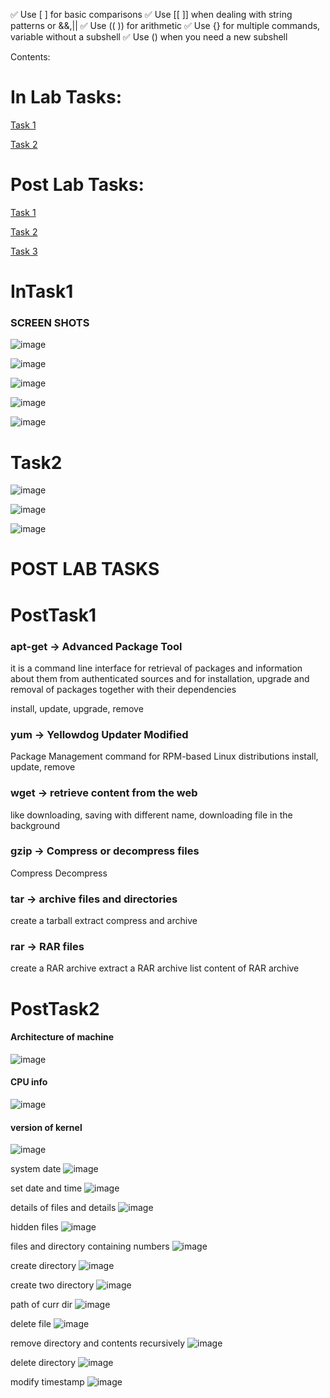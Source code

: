 ✅ Use [ ] for basic comparisons
✅ Use [[ ]] when dealing with string patterns or &&,||
✅ Use (( )) for arithmetic
✅ Use {} for multiple commands, variable without a subshell
✅ Use () when you need a new subshell





Contents:

# In Lab Tasks:
[Task 1](#InTask1)

[Task 2](#InTask2)

# Post Lab Tasks:
[Task 1](#postTask1)

[Task 2](#postTask2)

[Task 3](#postTask3)


# InTask1

### SCREEN SHOTS
![image](https://github.com/user-attachments/assets/c1769945-178a-437b-bd9f-f60fa6bc1fcb)


![image](https://github.com/user-attachments/assets/d1223d5b-2e8b-4921-a5c7-d82a2a050b15)


![image](https://github.com/user-attachments/assets/a874219e-06c3-48da-a5d5-f8b5cc42f525)


![image](https://github.com/user-attachments/assets/a64eb8d1-d43c-43ed-8bef-7c9f1e043ac8)


![image](https://github.com/user-attachments/assets/f5b9f951-933f-4308-b7ad-8557fafe656b)



# Task2

![image](https://github.com/user-attachments/assets/831b1497-3ff7-4e42-ae06-4e3f9ad02f23)


![image](https://github.com/user-attachments/assets/4667f316-1fe8-4a75-ac4d-77014dd79c96)


![image](https://github.com/user-attachments/assets/b8dc301e-a8e7-4ed7-8ca9-ec202bb27c0a)


# POST LAB TASKS
# PostTask1
### apt-get -> Advanced Package Tool

it is a command line interface for retrieval of packages and information about them from authenticated sources and for installation, upgrade and removal of packages together with their dependencies

install, update, upgrade, remove

### yum -> Yellowdog Updater Modified

Package Management command for RPM-based Linux distributions
install, update, remove

### wget -> retrieve content from the web

like downloading, 
saving with different name, 
downloading file in the background


### gzip -> Compress or decompress files

Compress <file>
Decompress <file>

### tar -> archive files and directories

create a tarball 
extract
compress and archive

### rar -> RAR files

create a RAR archive
extract a RAR archive
list content of RAR archive


# PostTask2
#### Architecture of machine
![image](https://github.com/user-attachments/assets/6830d0bf-2d4d-4702-a5f2-1a6b5d8ec1cc)

#### CPU info
![image](https://github.com/user-attachments/assets/6a233262-2fab-4598-9c8f-be351496d1d8)

#### version of kernel
![image](https://github.com/user-attachments/assets/d5b4a597-9975-4aae-bd0c-f6cdb8963d5b)

system date
![image](https://github.com/user-attachments/assets/4f288d4a-d43c-410c-b4b9-9e6dbe3e9d3c)


set date and time
![image](https://github.com/user-attachments/assets/5601149e-75c2-4401-949e-8f2a5923081b)

details of files and details
![image](https://github.com/user-attachments/assets/84daa617-41cc-4c83-99a1-3c8d9235bbb1)


hidden files
![image](https://github.com/user-attachments/assets/32fdbc52-5676-403a-93f6-10f63ba2c7f8)

files and directory containing numbers
![image](https://github.com/user-attachments/assets/7d889136-7766-4d13-b1d5-ab0853bd6078)

create directory
![image](https://github.com/user-attachments/assets/6152e3d1-e315-4996-915a-0e447a1661ea)

create two directory
![image](https://github.com/user-attachments/assets/8a0fbd35-cebf-42a4-b0ce-90d963810369)

path of curr dir
![image](https://github.com/user-attachments/assets/3c17b8b6-b729-402e-8643-b95827832af2)

delete file
![image](https://github.com/user-attachments/assets/1505c2db-f515-49c8-83aa-1c1fced83d91)

remove directory and contents recursively
![image](https://github.com/user-attachments/assets/ad3c4fde-b723-4409-b743-d37a692b9c6e)

delete directory
![image](https://github.com/user-attachments/assets/f5cc1139-da15-4366-8e27-141b26ff0420)


modify timestamp
![image](https://github.com/user-attachments/assets/0ee1fad4-3c9d-4207-b7c3-c27fbcd49224)




